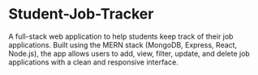# Student-Job-Tracker
A full-stack web application to help students keep track of their job applications. Built using the MERN stack (MongoDB, Express, React, Node.js), the app allows users to add, view, filter, update, and delete job applications with a clean and responsive interface.
